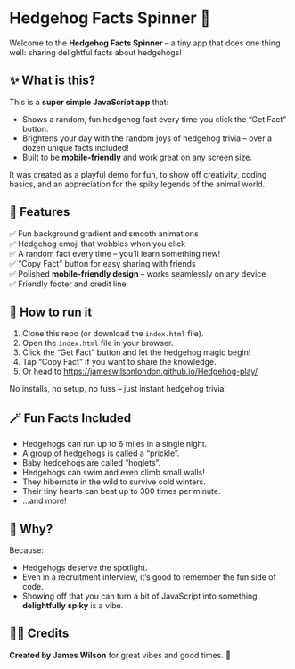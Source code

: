 # Hedgehog Facts Spinner 🦔

Welcome to the **Hedgehog Facts Spinner** – a tiny app that does one thing well: sharing delightful facts about hedgehogs!

## ✨ What is this?

This is a **super simple JavaScript app** that:
- Shows a random, fun hedgehog fact every time you click the “Get Fact” button.
- Brightens your day with the random joys of hedgehog trivia – over a dozen unique facts included!
- Built to be **mobile-friendly** and work great on any screen size.

It was created as a playful demo for fun, to show off creativity, coding basics, and an appreciation for the spiky legends of the animal world.

## 🦔 Features

✅ Fun background gradient and smooth animations  
✅ Hedgehog emoji that wobbles when you click  
✅ A random fact every time – you’ll learn something new!  
✅ “Copy Fact” button for easy sharing with friends  
✅ Polished **mobile-friendly design** – works seamlessly on any device  
✅ Friendly footer and credit line

## 🚀 How to run it

1. Clone this repo (or download the `index.html` file).  
2. Open the `index.html` file in your browser.  
3. Click the “Get Fact” button and let the hedgehog magic begin!  
4. Tap “Copy Fact” if you want to share the knowledge.
5. Or head to https://jameswilsonlondon.github.io/Hedgehog-play/

No installs, no setup, no fuss – just instant hedgehog trivia!

## 🪄 Fun Facts Included

- Hedgehogs can run up to 6 miles in a single night.
- A group of hedgehogs is called a “prickle”.
- Baby hedgehogs are called “hoglets”.
- Hedgehogs can swim and even climb small walls!
- They hibernate in the wild to survive cold winters.
- Their tiny hearts can beat up to 300 times per minute.
- ...and more!

## 🎨 Why?

Because:
- Hedgehogs deserve the spotlight.
- Even in a recruitment interview, it’s good to remember the fun side of code.
- Showing off that you can turn a bit of JavaScript into something **delightfully spiky** is a vibe.

## 👨‍💻 Credits

**Created by James Wilson** for great vibes and good times. 🦔  
